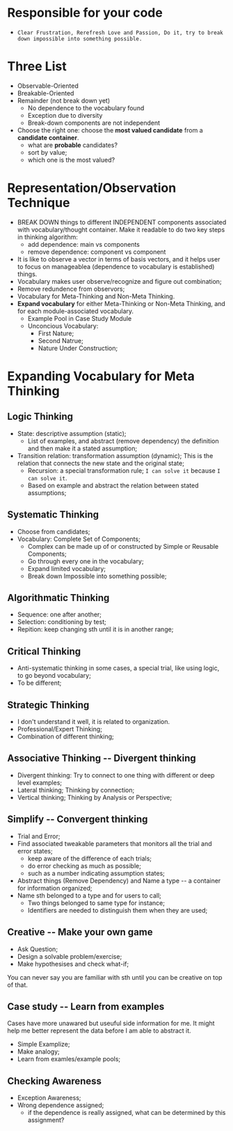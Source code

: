 # Responsible for your code

* `Clear Frustration, Rerefresh Love and Passion, Do it, try to break down
  impossible into something possible.`

# Three List

* Observable-Oriented
* Breakable-Oriented
* Remainder (not break down yet)
	* No dependence to the vocabulary found
	* Exception due to diversity
	* Break-down components are not independent
* Choose the right one: choose the **most valued candidate** from a **candidate
  container**.
	* what are **probable** candidates?
	* sort by value;
	* which one is the most valued?

# Representation/Observation Technique

* BREAK DOWN things to different INDEPENDENT components associated with
  vocabulary/thought container.
  Make it readable to do two key steps in thinking algorithm: 
  * add dependence: main vs components
  * remove dependence: component vs component
* It is like to observe a vector in terms of basis vectors, and it helps user to
  focus on manageablea (dependence to vocabulary is established) things.
* Vocabulary makes user observe/recognize and figure out combination;
* Remove redundence from observors;
* Vocabulary for Meta-Thinking and Non-Meta Thinking.
* **Expand vocabulary** for either Meta-Thinking or Non-Meta Thinking, and for each
  module-associated vocabulary.
	* Example Pool in Case Study Module
	* Unconcious Vocabulary: 
		* First Nature;
		* Second Natrue;
		* Nature Under Construction;

# Expanding Vocabulary for Meta Thinking 

## Logic Thinking

* State: descriptive assumption (static); 
	* List of examples, and abstract (remove dependency) the definition and then make it a stated assumption;
* Transition relation: transformation assumption (dynamic); This is the relation that connects the new state and the original state;
	* Recursion: a special transformation rule; `I can solve it` because `I can solve it`.
	* Based on example and abstract the relation between stated assumptions;

## Systematic Thinking

* Choose from candidates;
* Vocabulary: Complete Set of Components;
	* Complex can be made up of or constructed by Simple or Reusable Components;
	* Go through every one in the vocabulary;
	* Expand limited vocabulary;
	* Break down Impossible into something possible;

## Algorithmatic Thinking

* Sequence: one after another;
* Selection: conditioning by test;
* Repition: keep changing sth until it is in another range;

## Critical Thinking

* Anti-systematic thinking in some cases, a special trial, like using logic, to go beyond vocabulary;
* To be different;

## Strategic Thinking

* I don't understand it well, it is related to organization.
* Professional/Expert Thinking;
* Combination of different thinking;

## Associative Thinking -- Divergent thinking

* Divergent thinking: Try to connect to one thing with different or deep level examples;
* Lateral thinking; Thinking by connection;
* Vertical thinking; Thinking by Analysis or Perspective;

## Simplify -- Convergent thinking

* Trial and Error;
* Find associated tweakable parameters that monitors all the trial and error states;
	* keep aware of the difference of each trials;
	* do error checking as much as possible;
	* such as a number indicating assumption states;
* Abstract things (Remove Dependency) and Name a type -- a container for information
  organized;
* Name sth belonged to a type and for users to call; 
	* Two things belonged to same type for instance;
	* Identifiers are needed to distinguish them when they are used;

## Creative -- Make your own game

* Ask Question;
* Design a solvable problem/exercise;
* Make hypothesises and check what-if;

You can never say you are familiar with sth until you can be creative on top of
that.

## Case study -- Learn from examples

Cases have more unawared but useuful side information for me. It might help me
better represent the data before I am able to abstract it.

* Simple Examplize;
* Make analogy;
* Learn from examles/example pools;

## Checking Awareness

* Exception Awareness;
* Wrong dependence assigned;
	* if the dependence is really assigned, what can be determined by this
	  assignment?


